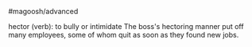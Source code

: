 #magoosh/advanced

hector (verb): to bully or intimidate 
The boss's hectoring manner put off many employees, some of whom quit as soon as they found new 
jobs. 
